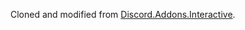 ﻿Cloned and modified from [Discord.Addons.Interactive](https://github.com/foxbot/Discord.Addons.Interactive).
